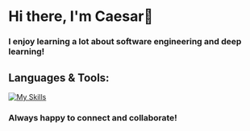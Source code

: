 # Hi there, I'm Caesar👋

### I enjoy learning a lot about software engineering and deep learning!

## Languages & Tools:
[![My Skills](https://skills.thijs.gg/icons?i=python,pytorch,r,bootstrap,tailwind,react,angular,next,nodejs,express,firebase,mongodb,java)](https://skills.thijs.gg)

### Always happy to connect and collaborate!
